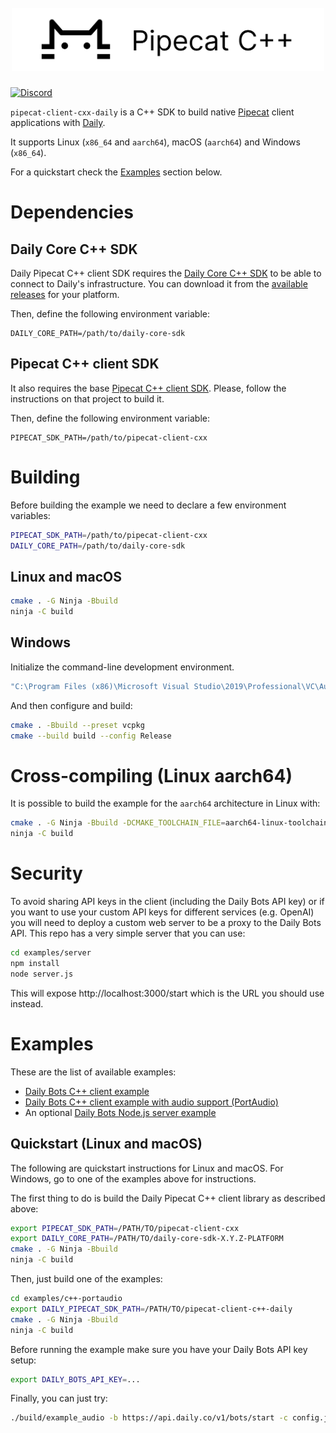 <h1><div align="center">
 <img alt="pipecat" width="500px" height="auto" src="https://raw.githubusercontent.com/pipecat-ai/pipecat-client-cxx-daily/main/pipecat-cxx.png">
</div></h1>

[![Discord](https://img.shields.io/discord/1239284677165056021)](https://discord.gg/pipecat)

`pipecat-client-cxx-daily` is a C++ SDK to build native
[Pipecat](https://pipecat.ai) client applications with
[Daily](https://www.daily.co/products/daily-bots/).

It supports Linux (`x86_64` and `aarch64`), macOS (`aarch64`) and Windows
(`x86_64`).

For a quickstart check the [Examples](#examples) section below.

# Dependencies

## Daily Core C++ SDK

Daily Pipecat C++ client SDK requires the [Daily Core C++
SDK](https://github.com/daily-co/daily-core-sdk) to be able to connect to
Daily's infrastructure. You can download it from the [available
releases](https://github.com/daily-co/daily-core-sdk/releases) for your
platform.

Then, define the following environment variable:

```
DAILY_CORE_PATH=/path/to/daily-core-sdk
```

## Pipecat C++ client SDK

It also requires the base [Pipecat C++ client
SDK](https://github.com/pipecat-ai/pipecat-client-cxx). Please, follow the
instructions on that project to build it.

Then, define the following environment variable:

```
PIPECAT_SDK_PATH=/path/to/pipecat-client-cxx
```

# Building

Before building the example we need to declare a few environment variables:

```bash
PIPECAT_SDK_PATH=/path/to/pipecat-client-cxx
DAILY_CORE_PATH=/path/to/daily-core-sdk
```

## Linux and macOS

```bash
cmake . -G Ninja -Bbuild
ninja -C build
```

## Windows

Initialize the command-line development environment.

```bash
"C:\Program Files (x86)\Microsoft Visual Studio\2019\Professional\VC\Auxiliary\Build\vcvarsall.bat" amd64
```

And then configure and build:

```bash
cmake . -Bbuild --preset vcpkg
cmake --build build --config Release
```

# Cross-compiling (Linux aarch64)

It is possible to build the example for the `aarch64` architecture in Linux with:

```bash
cmake . -G Ninja -Bbuild -DCMAKE_TOOLCHAIN_FILE=aarch64-linux-toolchain.cmake
ninja -C build
```

# Security

To avoid sharing API keys in the client (including the Daily Bots API key) or if
you want to use your custom API keys for different services (e.g. OpenAI) you
will need to deploy a custom web server to be a proxy to the Daily Bots
API. This repo has a very simple server that you can use:

```bash
cd examples/server
npm install
node server.js
```

This will expose http://localhost:3000/start which is the URL you should use
instead.

# Examples

These are the list of available examples:

- [Daily Bots C++ client example](./examples/c++)
- [Daily Bots C++ client example with audio support (PortAudio)](./examples/c++-portaudio)
- An optional [Daily Bots Node.js server example](./examples/server)

## Quickstart (Linux and macOS)

The following are quickstart instructions for Linux and macOS. For Windows, go
to one of the examples above for instructions.

The first thing to do is build the Daily Pipecat C++ client library as described
above:

```bash
export PIPECAT_SDK_PATH=/PATH/TO/pipecat-client-cxx
export DAILY_CORE_PATH=/PATH/TO/daily-core-sdk-X.Y.Z-PLATFORM
cmake . -G Ninja -Bbuild
ninja -C build
```

Then, just build one of the examples:

```bash
cd examples/c++-portaudio
export DAILY_PIPECAT_SDK_PATH=/PATH/TO/pipecat-client-c++-daily
cmake . -G Ninja -Bbuild
ninja -C build
```

Before running the example make sure you have your Daily Bots API key setup:

```bash
export DAILY_BOTS_API_KEY=...
```

Finally, you can just try:

```bash
./build/example_audio -b https://api.daily.co/v1/bots/start -c config.json
```
